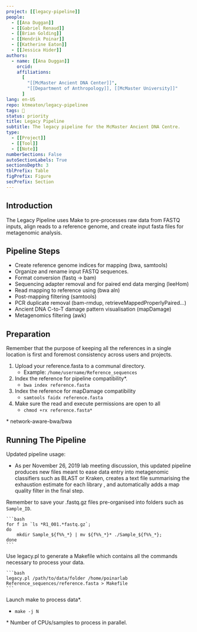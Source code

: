 ```yaml
---
project: [[legacy-pipeline]]
people:
  - [[Ana Duggan]]
  - [[Gabriel Renaud]]
  - [[Brian Golding]]
  - [[Hendrik Poinar]]
  - [[Katherine Eaton]]
  - [[Jessica Hider]]
authors:
  - name: [[Ana Duggan]]
    orcid: 
    affiliations:
      [	
        "[[McMaster Ancient DNA Center]]",
        "[[Department of Anthropology]], [[McMaster University]]"
      ]
lang: en-US
repo: ktmeaton/legacy-pipelinee
tags: 🧨
status: priority
title: Legacy Pipeline
subtitle: The legacy pipeline for the McMaster Ancient DNA Centre.
type:
  - [[Project]]
  - [[Tool]]
  - [[Note]]
numberSections: False
autoSectionLabels: True
sectionsDepth: 3
tblPrefix: Table
figPrefix: Figure
secPrefix: Section
---
```



## Introduction

The Legacy Pipeline uses Make to pre-processes raw data from FASTQ inputs, align reads to a reference genome, and create input fasta files for metagenomic analysis.

## Pipeline Steps


- Create reference genome indices for mapping (bwa, samtools)
- Organize and rename input FASTQ sequences.
- Format conversion (fastq -> bam)
- Sequencing adapter removal and for paired end data merging (leeHom)
- Read mapping to reference using (bwa aln)
- Post-mapping filtering (samtools)
- PCR duplicate removal (bam-rmdup, retrieveMappedProperlyPaired...)
- Ancient DNA C-to-T damage pattern visualisation (mapDamage)
- Metagenomics filtering (awk)

## Preparation

Remember that the purpose of keeping all the references in a single location is first and foremost consistency across users and projects.

1. Upload your reference.fasta to a communal directory.
    - Example: `/home/username/Reference_sequences`
2. Index the reference for pipeline compatibility\*.
    - `bwa index reference.fasta`
3. Index the reference for mapDamage compatibility
    - `samtools faidx reference.fasta`
4. Make sure the read and execute permissions are open to all
    - `chmod +rx reference.fasta*`

\* network-aware-bwa/bwa

## Running The Pipeline

Updated pipeline usage:
- As per November 26, 2019 lab meeting discussion, this updated pipeline produces new files meant to ease data entry into metagenomic classifiers such as BLAST or Kraken, creates a text file summarising the exhaustion estimate for each library , and automatically adds a map quality filter in the final step.

Remember to save your .fastq.gz files pre-organised into folders such as `Sample_ID`.

    ```bash
    for f in `ls *R1_001.*fastq.gz`; 
    do 
        mkdir Sample_${f%%_*} | mv ${f%%_*}* ./Sample_${f%%_*}; 
    done
    ```

Use legacy.pl to generate a Makefile which contains all the commands necessary to process your data.

    ```bash
    legacy.pl /path/to/data/folder /home/poinarlab Reference_sequences/reference.fasta > Makefile
    ```
Launch make to process data\*.
- `make -j N`

\* Number of CPUs/samples to process in parallel.
